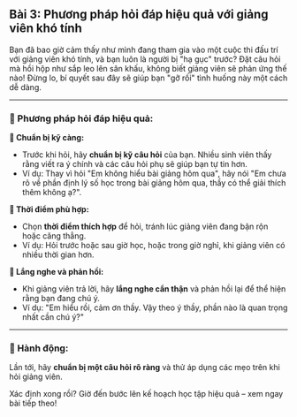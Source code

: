 ## Bài 3: Phương pháp hỏi đáp hiệu quả với giảng viên khó tính

Bạn đã bao giờ cảm thấy như mình đang tham gia vào một cuộc thi đấu trí với giảng viên khó tính, và bạn luôn là người bị "hạ gục" trước? Đặt câu hỏi mà hồi hộp như sắp leo lên sân khấu, không biết giảng viên sẽ phản ứng thế nào! Đừng lo, bí quyết sau đây sẽ giúp bạn "gỡ rối" tình huống này một cách dễ dàng.

---

### 📌 Phương pháp hỏi đáp hiệu quả:

**🔹 Chuẩn bị kỹ càng:**
- Trước khi hỏi, hãy **chuẩn bị kỹ câu hỏi** của bạn. Nhiều sinh viên thấy rằng viết ra ý chính và các câu hỏi phụ sẽ giúp bạn tự tin hơn.
- Ví dụ: Thay vì hỏi "Em không hiểu bài giảng hôm qua", hãy nói "Em chưa rõ về phần định lý số học trong bài giảng hôm qua, thầy có thể giải thích thêm không ạ?".

**🔹 Thời điểm phù hợp:**
- Chọn **thời điểm thích hợp** để hỏi, tránh lúc giảng viên đang bận rộn hoặc căng thẳng.
- Ví dụ: Hỏi trước hoặc sau giờ học, hoặc trong giờ nghỉ, khi giảng viên có nhiều thời gian hơn.

**🔹 Lắng nghe và phản hồi:**
- Khi giảng viên trả lời, hãy **lắng nghe cẩn thận** và phản hồi lại để thể hiện rằng bạn đang chú ý.
- Ví dụ: "Em hiểu rồi, cảm ơn thầy. Vậy theo ý thầy, phần nào là quan trọng nhất cần chú ý?"

---

### 🚀 Hành động:

Lần tới, hãy **chuẩn bị một câu hỏi rõ ràng** và thử áp dụng các mẹo trên khi hỏi giảng viên.

Xác định xong rồi? Giờ đến bước lên kế hoạch học tập hiệu quả – xem ngay bài tiếp theo!